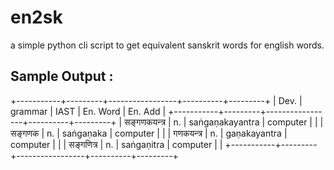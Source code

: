 # en2sk
a simple python cli script to get equivalent sanskrit words for english words.

## Sample Output :
+-----------+---------+-----------------+----------+---------+
|    Dev.   | grammar |       IAST      | En. Word | En. Add |
+-----------+---------+-----------------+----------+---------+
| सङ्गणकयन्त्र   |    n.   | saṅgaṇakayantra | computer |         |
|   सङ्गणक   |    n.   |    saṅgaṇaka    | computer |         |
|  गणकयन्त्र   |    n.   |   gaṇakayantra  | computer |         |
|  सङ्गणित्र    |    n.   |    saṅgaṇitra   | computer |         |
+-----------+---------+-----------------+----------+---------+
